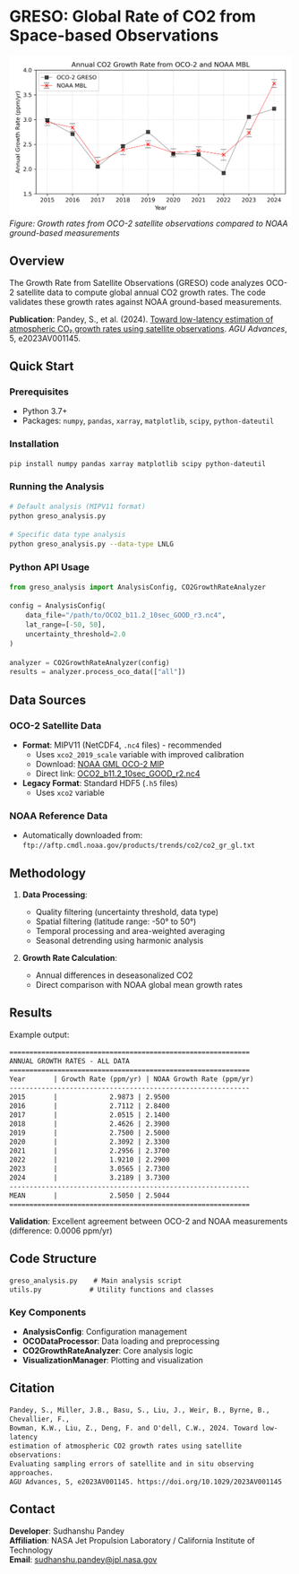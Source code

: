 # GRESO: Global Rate of CO2 from Space-based Observations

![Annual CO2 Growth Rates](annual_growth_rate.png)
*Figure: Growth rates from OCO-2 satellite observations compared to NOAA ground-based measurements*

## Overview

The Growth Rate from Satellite Observations (GRESO) code analyzes OCO-2 satellite data to compute global annual CO2 growth rates. The code validates these growth rates against NOAA ground-based measurements. 

**Publication**: Pandey, S., et al. (2024). [Toward low-latency estimation of atmospheric CO₂ growth rates using satellite observations](https://agupubs.onlinelibrary.wiley.com/doi/full/10.1029/2023AV001145). *AGU Advances*, 5, e2023AV001145.

## Quick Start

### Prerequisites
- Python 3.7+
- Packages: `numpy`, `pandas`, `xarray`, `matplotlib`, `scipy`, `python-dateutil`

### Installation
```bash
pip install numpy pandas xarray matplotlib scipy python-dateutil
```

### Running the Analysis
```bash
# Default analysis (MIPV11 format)
python greso_analysis.py

# Specific data type analysis
python greso_analysis.py --data-type LNLG
```

### Python API Usage
```python
from greso_analysis import AnalysisConfig, CO2GrowthRateAnalyzer

config = AnalysisConfig(
    data_file="/path/to/OCO2_b11.2_10sec_GOOD_r3.nc4",
    lat_range=[-50, 50],
    uncertainty_threshold=2.0
)

analyzer = CO2GrowthRateAnalyzer(config)
results = analyzer.process_oco_data(["all"])
```

## Data Sources

### OCO-2 Satellite Data
- **Format**: MIPV11 (NetCDF4, `.nc4` files) - recommended
  - Uses `xco2_2019_scale` variable with improved calibration
  - Download: [NOAA GML OCO-2 MIP](https://gml.noaa.gov/ccgg/OCO2_v11mip/download.php)
  - Direct link: [OCO2_b11.2_10sec_GOOD_r2.nc4](https://gml.noaa.gov/aftp/user/andy/OCO-2/OCO2_b11.2_10sec_GOOD_r2.nc4)
- **Legacy Format**: Standard HDF5 (`.h5` files)
  - Uses `xco2` variable

### NOAA Reference Data
- Automatically downloaded from: `ftp://aftp.cmdl.noaa.gov/products/trends/co2/co2_gr_gl.txt`

## Methodology

1. **Data Processing**:
   - Quality filtering (uncertainty threshold, data type)
   - Spatial filtering (latitude range: -50° to 50°)
   - Temporal processing and area-weighted averaging
   - Seasonal detrending using harmonic analysis

2. **Growth Rate Calculation**:
   - Annual differences in deseasonalized CO2
   - Direct comparison with NOAA global mean growth rates

## Results

Example output:
```
============================================================
ANNUAL GROWTH RATES - ALL DATA
============================================================
Year       | Growth Rate (ppm/yr) | NOAA Growth Rate (ppm/yr)
------------------------------------------------------------
2015       |             2.9873 | 2.9500
2016       |             2.7112 | 2.8400
2017       |             2.0515 | 2.1400
2018       |             2.4626 | 2.3900
2019       |             2.7500 | 2.5000
2020       |             2.3092 | 2.3300
2021       |             2.2956 | 2.3700
2022       |             1.9210 | 2.2900
2023       |             3.0565 | 2.7300
2024       |             3.2189 | 3.7300
------------------------------------------------------------
MEAN       |             2.5050 | 2.5044
============================================================
```

**Validation**: Excellent agreement between OCO-2 and NOAA measurements (difference: 0.0006 ppm/yr)

## Code Structure

```
greso_analysis.py    # Main analysis script
utils.py            # Utility functions and classes
```

### Key Components
- **AnalysisConfig**: Configuration management
- **OCODataProcessor**: Data loading and preprocessing
- **CO2GrowthRateAnalyzer**: Core analysis logic
- **VisualizationManager**: Plotting and visualization

## Citation

```
Pandey, S., Miller, J.B., Basu, S., Liu, J., Weir, B., Byrne, B., Chevallier, F., 
Bowman, K.W., Liu, Z., Deng, F. and O'dell, C.W., 2024. Toward low‐latency 
estimation of atmospheric CO2 growth rates using satellite observations: 
Evaluating sampling errors of satellite and in situ observing approaches. 
AGU Advances, 5, e2023AV001145. https://doi.org/10.1029/2023AV001145
```

## Contact

**Developer**: Sudhanshu Pandey  
**Affiliation**: NASA Jet Propulsion Laboratory / California Institute of Technology  
**Email**: sudhanshu.pandey@jpl.nasa.gov
